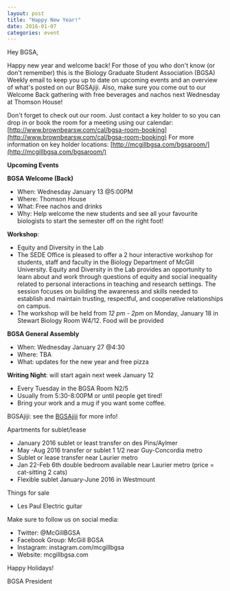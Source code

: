 ```yaml
---
layout: post
title: "Happy New Year!"
date: 2016-01-07
categories: event
---
```


Hey BGSA,

Happy new year and welcome back! For those of you who don't know (or don't remember) this is the Biology Graduate Student Association (BGSA) Weekly email to keep you up to date on upcoming events and an overview of what's posted on our BGSAjiji. Also, make sure you come out to our Welcome Back gathering with free beverages and nachos next Wednesday at Thomson House!

Don't forget to check out our room.  Just contact a key holder to so you can drop in or book the room for a meeting using our calendar: 
[http://www.brownbearsw.com/cal/bgsa-room-booking](http://www.brownbearsw.com/cal/bgsa-room-booking)
For more information on key holder locations:
[http://mcgillbgsa.com/bgsaroom/](http://mcgillbgsa.com/bgsaroom/)


__Upcoming Events__

**BGSA Welcome (Back)**

- When: Wednesday January 13 @5:00PM
- Where: Thomson House
- What: Free nachos and drinks
- Why: Help welcome the new students and see all your favourite biologists to start the semester off on the right foot!

**Workshop**:

- Equity and Diversity in the Lab
- The SEDE Office is pleased to offer a 2 hour interactive workshop for students, staff and faculty in the Biology Department of McGill University. Equity and Diversity in the Lab provides an opportunity to learn about and work through questions of equity and social inequality related to personal interactions in teaching and research settings. The session focuses on building the awareness and skills needed to establish and maintain trusting, respectful, and cooperative relationships on campus. 
- The workshop will be held from _12 pm - 2pm_ on Monday, January 18 in Stewart Biology Room W4/12. Food will be provided

**BGSA General Assembly**

- When: Wednesday January 27 @4:30
- Where: TBA
- What: updates for the new year and free pizza
 
**Writing Night**: will start again next week January 12

- Every Tuesday in the BGSA Room N2/5
- Usually from 5:30-8:00PM or until people get tired!
- Bring your work and a mug if you want some coffee.


BGSAjiji: see the [BGSAjiji](https://docs.google.com/spreadsheets/d/1s9BcBibvzUni4RXZ90X5_LQtxD_19S6mxys_-VmQ1CM/edit?pli=1#gid=0) for more info!

Apartments for sublet/lease

- January 2016 sublet or least transfer on des Pins/Aylmer
- May -Aug 2016 transfer or sublet 1 1/2 near Guy-Concordia metro
- Sublet or lease transfer near Laurier metro
- Jan 22-Feb 6th double bedroom available near Laurier metro (price = cat-sitting 2 cats)
- Flexible sublet January-June 2016 in Westmount

Things for sale

- Les Paul Electric guitar

Make sure to follow us on social media:

- Twitter: @McGillBGSA
- Facebook Group: McGill BGSA
- Instagram: instagram.com/mcgillbgsa 
- Website: mcgillbgsa.com


Happy Holidays!

BGSA President
